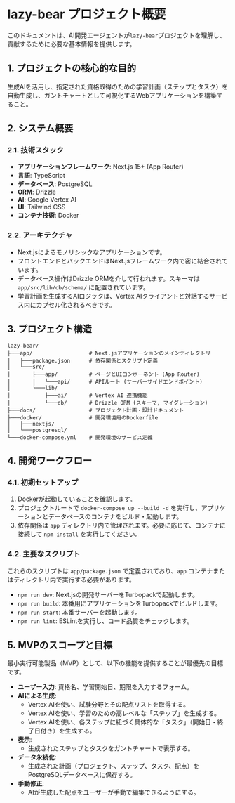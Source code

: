# lazy-bear プロジェクト概要

このドキュメントは、AI開発エージェントが`lazy-bear`プロジェクトを理解し、貢献するために必要な基本情報を提供します。

## 1. プロジェクトの核心的な目的

生成AIを活用し、指定された資格取得のための学習計画（ステップとタスク）を自動生成し、ガントチャートとして可視化するWebアプリケーションを構築すること。

## 2. システム概要

### 2.1. 技術スタック
- **アプリケーションフレームワーク**: Next.js 15+ (App Router)
- **言語**: TypeScript
- **データベース**: PostgreSQL
- **ORM**: Drizzle
- **AI**: Google Vertex AI
- **UI**: Tailwind CSS
- **コンテナ技術**: Docker

### 2.2. アーキテクチャ
- Next.jsによるモノリシックなアプリケーションです。
- フロントエンドとバックエンドはNext.jsフレームワーク内で密に結合されています。
- データベース操作はDrizzle ORMを介して行われます。スキーマは `app/src/lib/db/schema/` に配置されています。
- 学習計画を生成するAIロジックは、Vertex AIクライアントと対話するサービス内にカプセル化されるべきです。

## 3. プロジェクト構造

```
lazy-bear/
├───app/                  # Next.jsアプリケーションのメインディレクトリ
│   ├───package.json      # 依存関係とスクリプト定義
│   └───src/
│       ├───app/          # ページとUIコンポーネント (App Router)
│       │   └───api/      # APIルート (サーバーサイドエンドポイント)
│       └───lib/
│           ├───ai/       # Vertex AI 連携機能
│           └───db/       # Drizzle ORM (スキーマ, マイグレーション)
├───docs/                 # プロジェクト計画・設計ドキュメント
├───docker/               # 開発環境用のDockerfile
│   ├───nextjs/
│   └───postgresql/
└───docker-compose.yml    # 開発環境のサービス定義
```

## 4. 開発ワークフロー

### 4.1. 初期セットアップ
1. Dockerが起動していることを確認します。
2. プロジェクトルートで `docker-compose up --build -d` を実行し、アプリケーションとデータベースのコンテナをビルド・起動します。
3. 依存関係は `app` ディレクトリ内で管理されます。必要に応じて、コンテナに接続して `npm install` を実行してください。

### 4.2. 主要なスクリプト
これらのスクリプトは `app/package.json` で定義されており、`app` コンテナまたはディレクトリ内で実行する必要があります。
- `npm run dev`: Next.jsの開発サーバーをTurbopackで起動します。
- `npm run build`: 本番用にアプリケーションをTurbopackでビルドします。
- `npm run start`: 本番サーバーを起動します。
- `npm run lint`: ESLintを実行し、コード品質をチェックします。

## 5. MVPのスコープと目標

最小実行可能製品（MVP）として、以下の機能を提供することが最優先の目標です。
- **ユーザー入力**: 資格名、学習開始日、期限を入力するフォーム。
- **AIによる生成**:
  - Vertex AIを使い、試験分野とその配点リストを取得する。
  - Vertex AIを使い、学習のための高レベルな「ステップ」を生成する。
  - Vertex AIを使い、各ステップに紐づく具体的な「タスク」（開始日・終了日付き）を生成する。
- **表示**:
  - 生成されたステップとタスクをガントチャートで表示する。
- **データ永続化**:
  - 生成された計画（プロジェクト、ステップ、タスク、配点）をPostgreSQLデータベースに保存する。
- **手動修正**:
  - AIが生成した配点をユーザーが手動で編集できるようにする。
